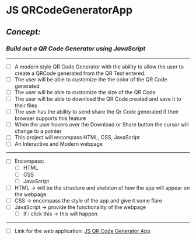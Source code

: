# JS QRCodeGeneratorApp
<!-- can have readme preview open as well to see how it will appear -->

<!-- ## this is a sub heading -->

## *Concept:*

### *Build out a QR Code Generator using JavaScript*

---

<!-- - this is a bullet -->

- [ ] A modern style QR Code Generator with the ability to allow the user to create a QRCode generated from the QR Text entered.
- [ ] The user will be able to customize the the color of the QR Code generated
- [ ] The user will be able to customize the size of the QR Code
- [ ] The user will be able to download the QR Code created and save it to their files
- [ ] The user has the ability to send share the Qr Code generated if their browser supports this feature
- [ ] When the user hovers over the Download or Share button the cursor will change to a pointer
- [ ] This project will encompass HTML, CSS, JavaScript
- [ ] An Interactive and Modern webpage

---

- [ ] Encompass:
  - [ ] HTML
  - [ ] CSS
  - [ ] JavaScript
- [ ] HTML → will be the structure and skeleton of how the app will appear on the webpage
- [ ] CSS → encompass the style of the app and give it some flare
- [ ] JavaScript -> provide the functionality of the webpage
  - [ ] If i click this -> this will happen

---

- [ ] Link for the web application: <a href="https://rlb-js-qr-code-generator.netlify.app/">JS QR Code Generator App</a>
